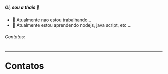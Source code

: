 ##### Oi, sou a thais 👋


- 🔭 Atualmente nao estou trabalhando...
- 🌱 Atualmente estou aprendendo nodejs, java script, etc ...


 
###### Contatos:
 
<html>
<head> 

</head>


<body>

<h1><hr> Contatos</h1>
<p><a img ="https://t.ctcdn.com.br/o9VyEv1IUEidrFTviRHyWX8GbzQ=/720x405/smart/filters:format(webp)/i525670.png"><link real="https://discord.com/channels/940639526601257071/949001240392630313"></a></p>
<p><a img ="https://t.ctcdn.com.br/o9VyEv1IUEidrFTviRHyWX8GbzQ=/720x405/smart/filters:format(webp)/i525670.png"><link real="https://discord.com/channels/940639526601257071/949001240392630313"></a></p>
</body>

</html>


